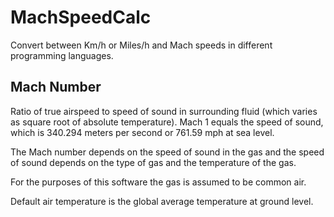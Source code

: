 # MachSpeedCalc

Convert between Km/h or Miles/h and Mach speeds in different programming languages.

## Mach Number

Ratio of true airspeed to speed of sound in surrounding fluid (which varies as square
root of absolute temperature). Mach 1 equals the speed of sound, which is 340.294 meters
per second or 761.59 mph at sea level.

The Mach number depends on the speed of sound in the gas and the speed of sound depends
on the type of gas and the temperature of the gas.

For the purposes of this software the gas is assumed to be common air.

Default air temperature is the global average temperature at ground level.

